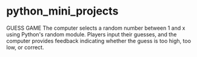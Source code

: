 # python_mini_projects #
GUESS GAME
The computer selects a random number between 1 and x using Python's random module. Players input their guesses, and the computer provides feedback indicating whether the guess is too high, too low, or correct.

